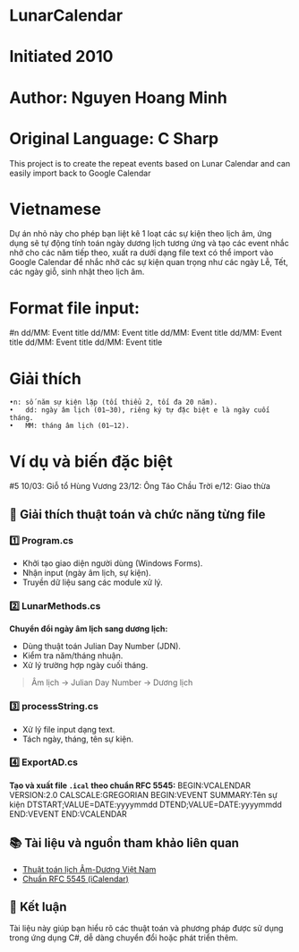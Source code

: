 # LunarCalendar 
# Initiated 2010
# Author: Nguyen Hoang Minh
# Original Language: C Sharp

This project is to create the repeat events based on Lunar Calendar and can easily import back to Google Calendar

# Vietnamese
Dự án nhỏ này cho phép bạn liệt kê 1 loạt các sự kiện theo lịch âm, ứng dụng sẽ tự động tính toán ngày dương lịch tương ứng và tạo các event nhắc nhở cho các năm tiếp theo, xuất ra dưới dạng file text có thể import vào Google Calendar để nhắc nhở các sự kiện quan trọng như các ngày Lễ, Tết, các ngày giỗ, sinh nhật theo lịch âm.

# Format file input:

#n
dd/MM: Event title
dd/MM: Event title
dd/MM: Event title
dd/MM: Event title
dd/MM: Event title
dd/MM: Event title

# Giải thích
	•n: số năm sự kiện lặp (tối thiểu 2, tối đa 20 năm).
	•	dd: ngày âm lịch (01–30), riêng ký tự đặc biệt e là ngày cuối tháng.
	•	MM: tháng âm lịch (01–12).

# Ví dụ và biến đặc biệt
#5
10/03: Giỗ tổ Hùng Vương
23/12: Ông Táo Chầu Trời
e/12: Giao thừa

## 📌 Giải thích thuật toán và chức năng từng file

### 1️⃣ Program.cs
- Khởi tạo giao diện người dùng (Windows Forms).
- Nhận input (ngày âm lịch, sự kiện).
- Truyền dữ liệu sang các module xử lý.

### 2️⃣ LunarMethods.cs
**Chuyển đổi ngày âm lịch sang dương lịch:**
- Dùng thuật toán Julian Day Number (JDN).
- Kiểm tra năm/tháng nhuận.
- Xử lý trường hợp ngày cuối tháng.

> Âm lịch → Julian Day Number → Dương lịch

### 3️⃣ processString.cs
- Xử lý file input dạng text.
- Tách ngày, tháng, tên sự kiện.

### 4️⃣ ExportAD.cs
**Tạo và xuất file `.ical` theo chuẩn RFC 5545:**
BEGIN:VCALENDAR
VERSION:2.0
CALSCALE:GREGORIAN
BEGIN:VEVENT
SUMMARY:Tên sự kiện
DTSTART;VALUE=DATE:yyyymmdd
DTEND;VALUE=DATE:yyyymmdd
END:VEVENT
END:VCALENDAR

## 📚 Tài liệu và nguồn tham khảo liên quan
- [Thuật toán lịch Âm-Dương Việt Nam](https://www.informatik.uni-leipzig.de/~duc/amlich/calrules.html)
- [Chuẩn RFC 5545 (iCalendar)](https://tools.ietf.org/html/rfc5545)

## 🔖 Kết luận
Tài liệu này giúp bạn hiểu rõ các thuật toán và phương pháp được sử dụng trong ứng dụng C#, dễ dàng chuyển đổi hoặc phát triển thêm.
